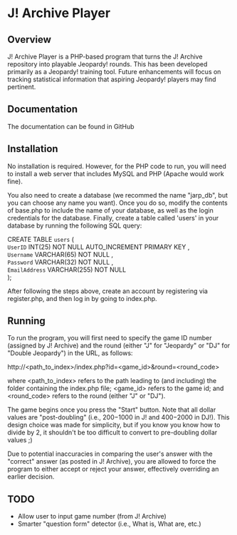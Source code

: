 J! Archive Player
==================
				
Overview
---------
J! Archive Player is a PHP-based program that turns the J! Archive repository into playable Jeopardy! rounds. This has been developed primarily as a Jeopardy! training tool. Future enhancements will focus on tracking statistical information that aspiring Jeopardy! players may find pertinent.

Documentation
---------------
The documentation can be found in GitHub

Installation
-------------
No installation is required. However, for the PHP code to run, you will need to install a web server that includes MySQL and PHP (Apache would work fine). 

You also need to create a database (we recommed the name "jarp_db", but you can choose any name you want). Once you do so, modify the contents of base.php to include the name of your database, as well as the login credentials for the database. Finally, create a table called 'users' in your database by running the following SQL query:

CREATE TABLE `users` (  
`UserID` INT(25) NOT NULL AUTO_INCREMENT PRIMARY KEY ,  
`Username` VARCHAR(65) NOT NULL ,  
`Password` VARCHAR(32) NOT NULL ,  
`EmailAddress` VARCHAR(255) NOT NULL  
);

After following the steps above, create an account by registering via register.php, and then log in by going to index.php.

Running
--------
To run the program, you will first need to specify the game ID number (assigned by J! Archive) and the round (either "J" for "Jeopardy" or "DJ" for "Double Jeopardy") in the URL, as follows:

http://&lt;path_to_index>/index.php?id=&lt;game_id>&round=&lt;round_code>

where &lt;path_to_index> refers to the path leading to (and including) the folder containing the index.php file; &lt;game_id> refers to the game id; and &lt;round_code> refers to the round (either "J" or "DJ").

The game begins once you press the "Start" button. Note that all dollar values are "post-doubling" (i.e., $200-$1000 in J! and $400-$2000 in DJ!). This design choice was made for simplicity, but if you know you know how to divide by 2, it shouldn't be too difficult to convert to pre-doubling dollar values ;)

Due to potential inaccuracies in comparing the user's answer with the "correct" answer (as posted in J! Archive), you are allowed to force the program to either accept or reject your answer, effectively overriding an earlier decision.

TODO
-----

- Allow user to input game number (from J! Archive)
- Smarter "question form" detector (i.e., What is, What are, etc.)